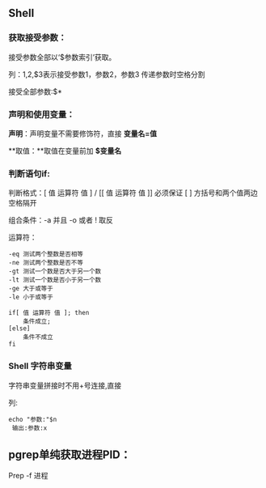## Shell

### 获取接受参数：

接受参数全部以‘$参数索引’获取。

列：$1,$2,$3表示接受参数1，参数2，参数3   传递参数时空格分割

接受全部参数:$*

### 声明和使用变量：

**声明**：声明变量不需要修饰符，直接 **变量名=值**

**取值：**取值在变量前加 **$变量名**

### 判断语句if:

判断格式：[ 值 运算符 值 ]  /  [[ 值 运算符 值 ]]		必须保证 [  ] 方括号和两个值两边空格隔开

组合条件：-a 并且	-o  或者		! 取反

运算符：

```
-eq 测试两个整数是否相等
-ne 测试两个整数是否不等
-gt 测试一个数是否大于另一个数
-lt 测试一个数是否小于另一个数
-ge 大于或等于
-le 小于或等于
```

```shell
if[ 值 运算符 值 ]; then
	条件成立;
[else]
	条件不成立
fi
```

### Shell 字符串变量

字符串变量拼接时不用+号连接,直接

列:

```shell
echo "参数:"$n
 输出:参数:x
```



## pgrep单纯获取进程PID：

Prep -f 进程
